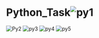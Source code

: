 # Python_Task![py1](https://user-images.githubusercontent.com/117542420/200140977-48212225-607b-4f82-a9a4-0255b02eee75.PNG)
![Py2](https://user-images.githubusercontent.com/117542420/200140989-9212d2ae-e936-45fe-acd2-a8b8e096e206.PNG)
![py3](https://user-images.githubusercontent.com/117542420/200141275-094ebd54-cc89-426d-9e59-c6130b2ad679.PNG)
![py4](https://user-images.githubusercontent.com/117542420/200141280-c792f93e-e2f9-43e7-88d5-467118356518.PNG)
![py5](https://user-images.githubusercontent.com/117542420/200141287-6c0129d3-9373-4c9f-8f5d-cb0a72b74e45.PNG)

